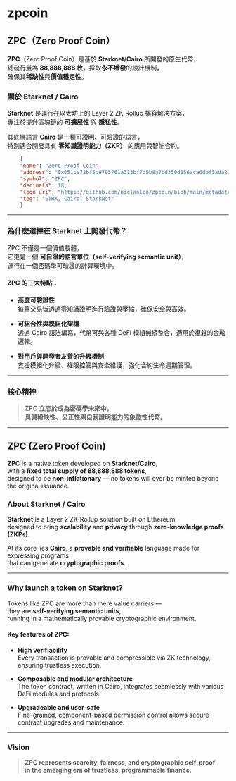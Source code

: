 # zpcoin

## ZPC（Zero Proof Coin）

**ZPC**（Zero Proof Coin）是基於 **Starknet/Cairo** 所開發的原生代幣，  
總發行量為 **88,888,888 枚**，採取**永不增發**的設計機制，  
確保其**稀缺性**與**價值穩定性**。

### 關於 Starknet / Cairo

**Starknet** 是運行在以太坊上的 Layer 2 ZK-Rollup 擴容解決方案，  
專注於提升區塊鏈的 **可擴展性** 與 **隱私性**。

其底層語言 **Cairo** 是一種可證明、可驗證的語言，  
特別適合開發具有 **零知識證明能力（ZKP）** 的應用與智能合約。

```json
    {
    "name": "Zero Proof Coin",
    "address": "0x051ce72bf5c9705761a313bf7d5b8a7bd350d156aca6dbf5ada2119782964351",
    "symbol": "ZPC",
    "decimals": 18,
    "logo_uri": "https://github.com/niclanleo/zpcoin/blob/main/metadata/logos/mainnet/0x051ce72bf5c9705761a313bf7d5b8a7bd350d156aca6dbf5ada2119782964351.png?raw=true",
    "teg": "STRK, Cairo, StarkNet"
    }
```

---

### 為什麼選擇在 Starknet 上開發代幣？

ZPC 不僅是一個價值載體，  
它更是一個 **可自證的語言單位（self-verifying semantic unit）**，  
運行在一個密碼學可驗證的計算環境中。

#### ZPC 的三大特點：

- **高度可驗證性**  
    每筆交易皆透過零知識證明進行驗證與壓縮，確保安全與高效。
    
- **可組合性與模組化架構**  
    透過 Cairo 語法編寫，代幣可與各種 DeFi 模組無縫整合，適用於複雜的金融邏輯。
    
- **對用戶與開發者友善的升級機制**  
    支援模組化升級、權限控管與安全維護，強化合約生命週期管理。
    

---

### 核心精神

> **ZPC 立志於成為密碼學未來中，  
> 具備稀缺性、公正性與自我證明能力的象徵性代幣。**

---

## ZPC (Zero Proof Coin)

**ZPC** is a native token developed on **Starknet/Cairo**,  
with a **fixed total supply of 88,888,888 tokens**,  
designed to be **non-inflationary** — no tokens will ever be minted beyond the original issuance.

### About Starknet / Cairo

**Starknet** is a Layer 2 ZK-Rollup solution built on Ethereum,  
designed to bring **scalability** and **privacy** through **zero-knowledge proofs (ZKPs)**.

At its core lies **Cairo**, a **provable and verifiable** language made for expressing programs  
that can generate **cryptographic proofs**.

---

### Why launch a token on Starknet?

Tokens like ZPC are more than mere value carriers —  
they are **self-verifying semantic units**,  
running in a mathematically provable cryptographic environment.

#### Key features of ZPC:

- **High verifiability**  
    Every transaction is provable and compressible via ZK technology, ensuring trustless execution.
    
- **Composable and modular architecture**  
    The token contract, written in Cairo, integrates seamlessly with various DeFi modules and protocols.
    
- **Upgradeable and user-safe**  
    Fine-grained, component-based permission control allows secure contract upgrades and maintenance.
    

---

### Vision

> **ZPC represents scarcity, fairness, and cryptographic self-proof  
> in the emerging era of trustless, programmable finance.**